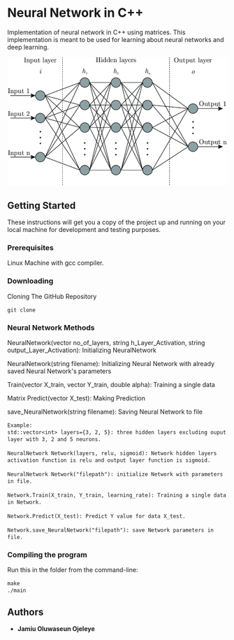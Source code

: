 # Neural Network in C++

Implementation of neural network in C++ using matrices. This implementation is meant to be used for learning about neural networks and deep learning.

<p align="center">
  <img src="include/ANN.png" title="ANN" alt="ANN">
</p>

## Getting Started

These instructions will get you a copy of the project up and running on your local machine for development and testing purposes.

### Prerequisites
Linux Machine with gcc compiler.

### Downloading
Cloning The GitHub Repository

```
git clone 
```
### Neural Network Methods

NeuralNetwork(vector no_of_layers, string h_Layer_Activation, string output_Layer_Activation): Initializing NeuralNetwork

NeuralNetwork(string filename): Initializing Neural Network with already saved Neural Network's parameters

Train(vector X_train, vector Y_train, double alpha): Training a single data

Matrix Predict(vector X_test): Making Prediction

save_NeuralNetwork(string filename): Saving Neural Network to file

```
Example:
std::vector<int> layers={3, 2, 5}: three hidden layers excluding ouput layer with 3, 2 and 5 neurons.

NeuralNetwork Network(layers, relu, sigmoid): Network hidden layers activation function is relu and output layer function is sigmoid.

NeuralNetwork Network("filepath"): initialize Network with parameters in file.

Network.Train(X_train, Y_train, learning_rate): Training a single data in Network.

Network.Predict(X_test): Predict Y value for data X_test.

Network.save_NeuralNetwork("filepath"): save Network parameters in file. 
```

### Compiling the program
Run this in the folder from the command-line:

```
make
./main
```

## Authors
* **Jamiu Oluwaseun Ojeleye** 